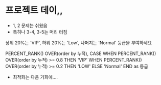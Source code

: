 # 프로젝트 데이,,
- 1, 2 문제는 쉬웠음
- 특히나 3-4, 3-5는 머리 터짐

상위 20%는 'VIP', 하위 20%는 'Low', 나머지는 'Normal' 등급을 부여하세요

PERCENT_RANK() OVER(order by 누적),
	CASE
	WHEN PERCENT_RANK() OVER(order by 누적) >= 0.8 THEN 'VIP'
	WHEN PERCENT_RANK() OVER(order by 누적) >= 0.2 THEN 'LOW'
	ELSE 'Normal'
	END as 등급

- 최적화는 다음 기회에....